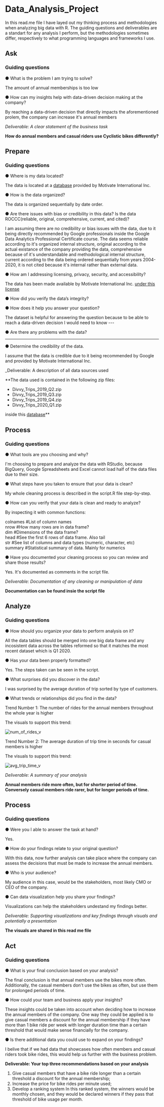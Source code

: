# Data_Analysis_Project

In this read.me file I have layed out my thinking process and methodologies when analyzing big data with R. The guiding questions and deliverables are a standart for any analysis I perform, but the methodologies sometimes differ, respectively to what programming languages and frameworks I use.

## Ask
### Guiding questions
● What is the problem I am trying to solve?  

The amount of annual memberships is too low  

● How can my insights help with data-driven decision making at the company?  

By reaching a data-driven decision that directly impacts the aforementioned prolem, the company can increase it's annual members  

_Deliverable: A clear statement of the business task_

**How do annual members and casual riders use Cyclistic bikes differently?**  

## Prepare  

### Guiding questions   

● Where is my data located?  

The data is located at a [database](https://divvy-tripdata.s3.amazonaws.com/index.html) provided by Motivate International Inc. 

● How is the data organized?  

The data is organized sequentially by date order.   

● Are there issues with bias or credibility in this data? Is the data ROCCC(reliable, original, comprehensive, current, and cited)?  

I am assuming there are no credibility or bias issues with the data, due to it being directly recommended by Google professionals inside the Google Data Analytics Professional Certificate course. The data seems reliable according to it's organized internal structure, original according to the actual existance of the company providing the data, comprehensive because of it's understandable and methodological internal structure, current according to the data being ordered sequentially from years 2004-2020, it is not cited because it's internal rather than external data.   

● How am I addressing licensing, privacy, security, and accessibility?  

The data has been made available by Motivate International Inc. [under this license](https://www.divvybikes.com/data-license-agreement)   

● How did you verify the data’s integrity?  

● How does it help you answer your question?  

The dataset is helpful for answering the question because to be able to reach a data-driven decision I would need to know ---  

● Are there any problems with the data?  

---  

● Determine the credibility of the data.  

I assume that the data is credible due to it being recommended by Google and provided by Motivate International Inc. 

_Deliverable: A description of all data sources used  

**The data used is contained in the following zip files:  

- Divvy_Trips_2019_Q2.zip  
- Divvy_Trips_2019_Q3.zip  
- Divvy_Trips_2019_Q4.zip  
- Divvy_Trips_2020_Q1.zip  

 inside this [database](https://divvy-tripdata.s3.amazonaws.com/index.html)**  

## Process  

### Guiding questions  

● What tools are you choosing and why?  

I'm choosing to prepare and analyze the data with RStudio, because BigQuery, Google Spreadsheets and Excel cannot load half of the data files due to their size.  

● What steps have you taken to ensure that your data is clean?  

My whole cleaning process is described in the script.R file step-by-step.

● How can you verify that your data is clean and ready to analyze?

By inspecting it with common functions:

colnames             #List of column names  
nrow                 #How many rows are in data frame?  
dim                  #Dimensions of the data frame?  
head                 #See the first 6 rows of data frame.  Also tail  
str                  #See list of columns and data types (numeric, character, etc)  
summary              #Statistical summary of data. Mainly for numerics  


● Have you documented your cleaning process so you can review and share those results?  

Yes. It's documented as comments in the script file.  

_Deliverable: Documentation of any cleaning or manipulation of data_  

**Documentation can be found insie the script file**

## Analyze  

### Guiding questions  
● How should you organize your data to perform analysis on it?

All the data tables should be merged into one big data frame and any incosistent data across the tables reformed so that it matches the most recent dataset which is Q1 2020.

● Has your data been properly formatted?

Yes. The steps taken can be seen in the script.

● What surprises did you discover in the data?

I was surprised by the average duration of trip sorted by type of customers.   

● What trends or relationships did you find in the data?

Trend Number 1: The number of rides for the annual members throughout the whole year is higher 

The visuals to support this trend:

![num_of_rides_v](https://github.com/VladStoyanoff/Data_Analysis_Project/blob/main/Screenshots/num_of_rides_v.png)

Trend Number 2: The average duration of trip time in seconds for casual members is higher

The visuals to support this trend:

![avg_trip_time_v](https://github.com/VladStoyanoff/Data_Analysis_Project/blob/main/Screenshots/avg_trip_time_v.png)

_Deliverable: A summary of your analysis_

**Annual members ride more often, but for shorter period of time. Conversely casual members ride rarer, but for longer periods of time.**

## Process    

### Guiding questions  

● Were you I able to answer the task at hand?  

Yes.

● How do your findings relate to your original question?  

With this data, now further analysis can take place where the company can assess the decisions that must be made to increase the annual members.  

● Who is your audience?  

My audience in this case, would be the stakeholders, most likely CMO or CEO of the company.  

● Can data visualization help you share your findings?  

Visualizations can help the stakeholders undestand my findings better.  

_Deliverable: Supporting visualizations and key findings through visuals and potentially a presentation_

**The visuals are shared in this read me file**

## Act  

### Guiding questions  
● What is your final conclusion based on your analysis?

The final conclusion is that annual members use the bikes more often. Additionally, the casual members don't use the bikes as often, but use them for prolonged periods of time.

● How could your team and business apply your insights?

These insights could be taken into account when deciding how to increase the annual members of the company. One way they could be applied is to give casual members a discount for the annual membership if they have more than 1 bike ride per week with longer duration time than a certain threshold that would make sense financially for the company.

● Is there additional data you could use to expand on your findings?

I belive that if we had data that showcases how often members and casual riders took bike rides, this would help us further with the business problem.

**Deliverable: Your top three recommendations based on your analysis**  

1. Give casual members that have a bike ride longer than a certain threshold a discount for the annual membership;  
2. Increase the price for bike rides per minute used;  
3. Develop a ranking system In this ranked system, the winners would be monthly chosen, and they would be declared winners if they pass that threshold of bike usage per month.  
